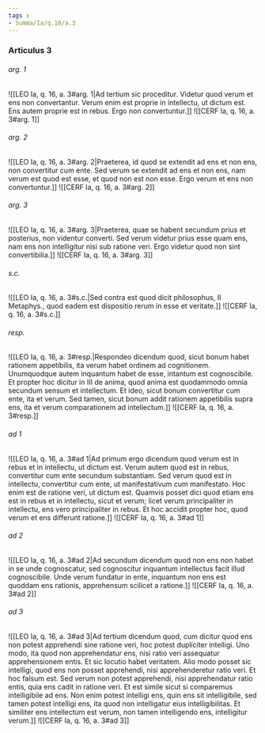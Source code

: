 ```yaml
---
tags : 
- Summa/Ia/q.16/a.3
---
```


### Articulus 3

###### arg. 1
![[LEO Ia, q. 16, a. 3#arg. 1|Ad tertium sic proceditur. Videtur quod verum et ens non convertantur. Verum enim est proprie in intellectu, ut dictum est. Ens autem proprie est in rebus. Ergo non convertuntur.]]
![[CERF Ia, q. 16, a. 3#arg. 1]]

###### arg. 2
![[LEO Ia, q. 16, a. 3#arg. 2|Praeterea, id quod se extendit ad ens et non ens, non convertitur cum ente. Sed verum se extendit ad ens et non ens, nam verum est quod est esse, et quod non est non esse. Ergo verum et ens non convertuntur.]]
![[CERF Ia, q. 16, a. 3#arg. 2]]

###### arg. 3
![[LEO Ia, q. 16, a. 3#arg. 3|Praeterea, quae se habent secundum prius et posterius, non videntur converti. Sed verum videtur prius esse quam ens, nam ens non intelligitur nisi sub ratione veri. Ergo videtur quod non sint convertibilia.]]
![[CERF Ia, q. 16, a. 3#arg. 3]]

###### s.c.
![[LEO Ia, q. 16, a. 3#s.c.|Sed contra est quod dicit philosophus, II Metaphys., quod eadem est dispositio rerum in esse et veritate.]]
![[CERF Ia, q. 16, a. 3#s.c.]]

###### resp.
![[LEO Ia, q. 16, a. 3#resp.|Respondeo dicendum quod, sicut bonum habet rationem appetibilis, ita verum habet ordinem ad cognitionem. Unumquodque autem inquantum habet de esse, intantum est cognoscibile. Et propter hoc dicitur in III de anima, quod anima est quodammodo omnia secundum sensum et intellectum. Et ideo, sicut bonum convertitur cum ente, ita et verum. Sed tamen, sicut bonum addit rationem appetibilis supra ens, ita et verum comparationem ad intellectum.]]
![[CERF Ia, q. 16, a. 3#resp.]]

###### ad 1
![[LEO Ia, q. 16, a. 3#ad 1|Ad primum ergo dicendum quod verum est in rebus et in intellectu, ut dictum est. Verum autem quod est in rebus, convertitur cum ente secundum substantiam. Sed verum quod est in intellectu, convertitur cum ente, ut manifestativum cum manifestato. Hoc enim est de ratione veri, ut dictum est. Quamvis posset dici quod etiam ens est in rebus et in intellectu, sicut et verum; licet verum principaliter in intellectu, ens vero principaliter in rebus. Et hoc accidit propter hoc, quod verum et ens differunt ratione.]]
![[CERF Ia, q. 16, a. 3#ad 1]]

###### ad 2
![[LEO Ia, q. 16, a. 3#ad 2|Ad secundum dicendum quod non ens non habet in se unde cognoscatur, sed cognoscitur inquantum intellectus facit illud cognoscibile. Unde verum fundatur in ente, inquantum non ens est quoddam ens rationis, apprehensum scilicet a ratione.]]
![[CERF Ia, q. 16, a. 3#ad 2]]

###### ad 3
![[LEO Ia, q. 16, a. 3#ad 3|Ad tertium dicendum quod, cum dicitur quod ens non potest apprehendi sine ratione veri, hoc potest dupliciter intelligi. Uno modo, ita quod non apprehendatur ens, nisi ratio veri assequatur apprehensionem entis. Et sic locutio habet veritatem. Alio modo posset sic intelligi, quod ens non posset apprehendi, nisi apprehenderetur ratio veri. Et hoc falsum est. Sed verum non potest apprehendi, nisi apprehendatur ratio entis, quia ens cadit in ratione veri. Et est simile sicut si comparemus intelligibile ad ens. Non enim potest intelligi ens, quin ens sit intelligibile, sed tamen potest intelligi ens, ita quod non intelligatur eius intelligibilitas. Et similiter ens intellectum est verum, non tamen intelligendo ens, intelligitur verum.]]
![[CERF Ia, q. 16, a. 3#ad 3]]

